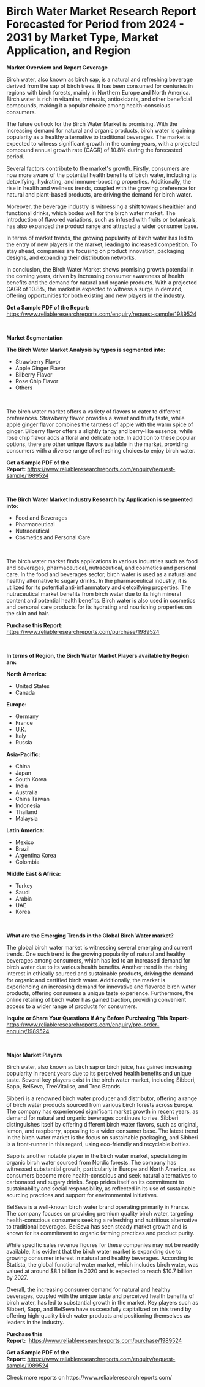 <p><h1>Birch Water Market Research Report Forecasted for Period from 2024 -  2031 by Market Type, Market Application, and Region</h1></p><p><strong>Market Overview and Report Coverage</strong></p>
<p><p>Birch water, also known as birch sap, is a natural and refreshing beverage derived from the sap of birch trees. It has been consumed for centuries in regions with birch forests, mainly in Northern Europe and North America. Birch water is rich in vitamins, minerals, antioxidants, and other beneficial compounds, making it a popular choice among health-conscious consumers.</p><p>The future outlook for the Birch Water Market is promising. With the increasing demand for natural and organic products, birch water is gaining popularity as a healthy alternative to traditional beverages. The market is expected to witness significant growth in the coming years, with a projected compound annual growth rate (CAGR) of 10.8% during the forecasted period.</p><p>Several factors contribute to the market's growth. Firstly, consumers are now more aware of the potential health benefits of birch water, including its detoxifying, hydrating, and immune-boosting properties. Additionally, the rise in health and wellness trends, coupled with the growing preference for natural and plant-based products, are driving the demand for birch water.</p><p>Moreover, the beverage industry is witnessing a shift towards healthier and functional drinks, which bodes well for the birch water market. The introduction of flavored variations, such as infused with fruits or botanicals, has also expanded the product range and attracted a wider consumer base.</p><p>In terms of market trends, the growing popularity of birch water has led to the entry of new players in the market, leading to increased competition. To stay ahead, companies are focusing on product innovation, packaging designs, and expanding their distribution networks.</p><p>In conclusion, the Birch Water Market shows promising growth potential in the coming years, driven by increasing consumer awareness of health benefits and the demand for natural and organic products. With a projected CAGR of 10.8%, the market is expected to witness a surge in demand, offering opportunities for both existing and new players in the industry.</p></p>
<p><strong>Get a Sample PDF of the Report:</strong> <a href="https://www.reliableresearchreports.com/enquiry/request-sample/1989524">https://www.reliableresearchreports.com/enquiry/request-sample/1989524</a></p>
<p>&nbsp;</p>
<p><strong>Market Segmentation</strong></p>
<p><strong>The Birch Water Market Analysis by types is segmented into:</strong></p>
<p><ul><li>Strawberry Flavor</li><li>Apple Ginger Flavor</li><li>Bilberry Flavor</li><li>Rose Chip Flavor</li><li>Others</li></ul></p>
<p>&nbsp;</p>
<p><p>The birch water market offers a variety of flavors to cater to different preferences. Strawberry flavor provides a sweet and fruity taste, while apple ginger flavor combines the tartness of apple with the warm spice of ginger. Bilberry flavor offers a slightly tangy and berry-like essence, while rose chip flavor adds a floral and delicate note. In addition to these popular options, there are other unique flavors available in the market, providing consumers with a diverse range of refreshing choices to enjoy birch water.</p></p>
<p><strong>Get a Sample PDF of the Report:</strong>&nbsp;<a href="https://www.reliableresearchreports.com/enquiry/request-sample/1989524">https://www.reliableresearchreports.com/enquiry/request-sample/1989524</a></p>
<p>&nbsp;</p>
<p><strong>The Birch Water Market Industry Research by Application is segmented into:</strong></p>
<p><ul><li>Food and Beverages</li><li>Pharmaceutical</li><li>Nutraceutical</li><li>Cosmetics and Personal Care</li></ul></p>
<p>&nbsp;</p>
<p><p>The birch water market finds applications in various industries such as food and beverages, pharmaceutical, nutraceutical, and cosmetics and personal care. In the food and beverages sector, birch water is used as a natural and healthy alternative to sugary drinks. In the pharmaceutical industry, it is utilized for its potential anti-inflammatory and detoxifying properties. The nutraceutical market benefits from birch water due to its high mineral content and potential health benefits. Birch water is also used in cosmetics and personal care products for its hydrating and nourishing properties on the skin and hair.</p></p>
<p><strong>Purchase this Report:</strong>&nbsp; <a href="https://www.reliableresearchreports.com/purchase/1989524">https://www.reliableresearchreports.com/purchase/1989524</a></p>
<p>&nbsp;</p>
<p><strong>In terms of Region, the Birch Water Market Players available by Region are:</strong></p>
<p>
    <p> <strong> North America: </strong>
        <ul>
            <li>United States</li>
            <li>Canada</li>
        </ul>
        </p> 
    <p> <strong> Europe: </strong>
        <ul>
            <li>Germany</li>
            <li>France</li>
            <li>U.K.</li>
            <li>Italy</li>
            <li>Russia</li>
        </ul>
        </p> 
    <p> <strong> Asia-Pacific: </strong>
        <ul>
            <li>China</li>
            <li>Japan</li>
            <li>South Korea</li>
            <li>India</li>
            <li>Australia</li>
            <li>China Taiwan</li>
            <li>Indonesia</li>
            <li>Thailand</li>
            <li>Malaysia</li>
        </ul>
        </p> 
    <p> <strong> Latin America: </strong>
        <ul>
            <li>Mexico</li>
            <li>Brazil</li>
            <li>Argentina Korea</li>
            <li>Colombia</li>
        </ul>
        </p> 
    <p> <strong> Middle East & Africa: </strong>
        <ul>
            <li>Turkey</li>
            <li>Saudi</li>
            <li>Arabia</li>
            <li>UAE</li>
            <li>Korea</li>
        </ul>
    </p>
    </p>
<p>&nbsp;</p>
<p><strong>What are the Emerging Trends in the Global Birch Water market?</strong></p>
<p><p>The global birch water market is witnessing several emerging and current trends. One such trend is the growing popularity of natural and healthy beverages among consumers, which has led to an increased demand for birch water due to its various health benefits. Another trend is the rising interest in ethically sourced and sustainable products, driving the demand for organic and certified birch water. Additionally, the market is experiencing an increasing demand for innovative and flavored birch water products, offering consumers a unique taste experience. Furthermore, the online retailing of birch water has gained traction, providing convenient access to a wider range of products for consumers.</p></p>
<p><strong>Inquire or Share Your Questions If Any Before Purchasing This Report</strong>- <a href="https://www.reliableresearchreports.com/enquiry/pre-order-enquiry/1989524">https://www.reliableresearchreports.com/enquiry/pre-order-enquiry/1989524</a></p>
<p>&nbsp;</p>
<p><strong>Major Market Players</strong></p>
<p><p>Birch water, also known as birch sap or birch juice, has gained increasing popularity in recent years due to its perceived health benefits and unique taste. Several key players exist in the birch water market, including Sibberi, Sapp, BelSeva, TreeVitalise, and Treo Brands. </p><p>Sibberi is a renowned birch water producer and distributor, offering a range of birch water products sourced from various birch forests across Europe. The company has experienced significant market growth in recent years, as demand for natural and organic beverages continues to rise. Sibberi distinguishes itself by offering different birch water flavors, such as original, lemon, and raspberry, appealing to a wider consumer base. The latest trend in the birch water market is the focus on sustainable packaging, and Sibberi is a front-runner in this regard, using eco-friendly and recyclable bottles.</p><p>Sapp is another notable player in the birch water market, specializing in organic birch water sourced from Nordic forests. The company has witnessed substantial growth, particularly in Europe and North America, as consumers become more health-conscious and seek natural alternatives to carbonated and sugary drinks. Sapp prides itself on its commitment to sustainability and social responsibility, as reflected in its use of sustainable sourcing practices and support for environmental initiatives. </p><p>BelSeva is a well-known birch water brand operating primarily in France. The company focuses on providing premium quality birch water, targeting health-conscious consumers seeking a refreshing and nutritious alternative to traditional beverages. BelSeva has seen steady market growth and is known for its commitment to organic farming practices and product purity.</p><p>While specific sales revenue figures for these companies may not be readily available, it is evident that the birch water market is expanding due to growing consumer interest in natural and healthy beverages. According to Statista, the global functional water market, which includes birch water, was valued at around $8.1 billion in 2020 and is expected to reach $10.7 billion by 2027.</p><p>Overall, the increasing consumer demand for natural and healthy beverages, coupled with the unique taste and perceived health benefits of birch water, has led to substantial growth in the market. Key players such as Sibberi, Sapp, and BelSeva have successfully capitalized on this trend by offering high-quality birch water products and positioning themselves as leaders in the industry.</p></p>
<p><strong>Purchase this Report:</strong>&nbsp;&nbsp;<a href="https://www.reliableresearchreports.com/purchase/1989524">https://www.reliableresearchreports.com/purchase/1989524</a></p>
<p></p>
<p><strong>Get a Sample PDF of the Report:</strong>&nbsp;<a href="https://www.reliableresearchreports.com/enquiry/request-sample/1989524">https://www.reliableresearchreports.com/enquiry/request-sample/1989524</a></p>
<p>Check more reports on https://www.reliableresearchreports.com/</p>